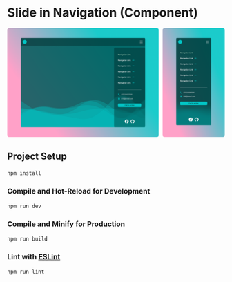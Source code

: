 # Slide in Navigation (Component)

![Rendering of slide in navigation component](https://raw.githubusercontent.com/LucyRa/slide-in-navigation/main/nav-slide-glass.png)

## Project Setup

```sh
npm install
```

### Compile and Hot-Reload for Development

```sh
npm run dev
```

### Compile and Minify for Production

```sh
npm run build
```

### Lint with [ESLint](https://eslint.org/)

```sh
npm run lint
```
